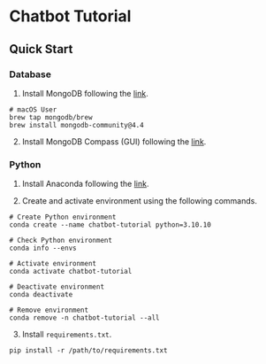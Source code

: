 # Chatbot Tutorial

## Quick Start

### Database

1. Install MongoDB following the [link](https://www.mongodb.com/try/download/community).
```
# macOS User
brew tap mongodb/brew
brew install mongodb-community@4.4
```

2. Install MongoDB Compass (GUI)  following the [link](https://www.mongodb.com/try/download/compass).

### Python

1. Install Anaconda following the [link](https://docs.anaconda.com/anaconda/install/index.html).

2. Create and activate environment using the following commands.
```
# Create Python environment
conda create --name chatbot-tutorial python=3.10.10

# Check Python environment
conda info --envs

# Activate environment
conda activate chatbot-tutorial

# Deactivate environment
conda deactivate

# Remove environment
conda remove -n chatbot-tutorial --all
```

3. Install `requirements.txt`.
```
pip install -r /path/to/requirements.txt
```
